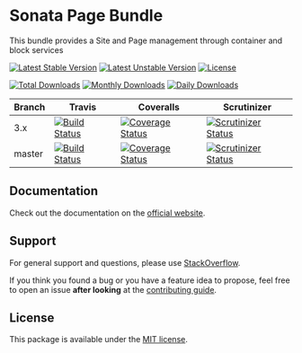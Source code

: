 # Sonata Page Bundle

This bundle provides a Site and Page management through container and block services

[![Latest Stable Version](https://poser.pugx.org/sonata-project/page-bundle/v/stable)](https://packagist.org/packages/sonata-project/page-bundle)
[![Latest Unstable Version](https://poser.pugx.org/sonata-project/page-bundle/v/unstable)](https://packagist.org/packages/sonata-project/page-bundle)
[![License](https://poser.pugx.org/sonata-project/page-bundle/license)](https://packagist.org/packages/sonata-project/page-bundle)

[![Total Downloads](https://poser.pugx.org/sonata-project/page-bundle/downloads)](https://packagist.org/packages/sonata-project/page-bundle)
[![Monthly Downloads](https://poser.pugx.org/sonata-project/page-bundle/d/monthly)](https://packagist.org/packages/sonata-project/page-bundle)
[![Daily Downloads](https://poser.pugx.org/sonata-project/page-bundle/d/daily)](https://packagist.org/packages/sonata-project/page-bundle)

Branch | Travis | Coveralls | Scrutinizer |
------ | ------ | --------- | ----------- |
3.x   | [![Build Status][travis_stable_badge]][travis_stable_link]     | [![Coverage Status][coveralls_stable_badge]][coveralls_stable_link]     | [![Scrutinizer Status][scrutinizer_stable_badge]][scrutinizer_stable_link] |
master | [![Build Status][travis_unstable_badge]][travis_unstable_link] | [![Coverage Status][coveralls_unstable_badge]][coveralls_unstable_link] | [![Scrutinizer Status][scrutinizer_unstable_badge]][scrutinizer_unstable_link] |

## Documentation

Check out the documentation on the [official website](https://sonata-project.org/bundles/page).

## Support

For general support and questions, please use [StackOverflow](http://stackoverflow.com/questions/tagged/sonata).

If you think you found a bug or you have a feature idea to propose, feel free to open an issue
**after looking** at the [contributing guide](CONTRIBUTING.md).

## License

This package is available under the [MIT license](LICENSE).

[travis_stable_badge]: https://travis-ci.org/sonata-project/SonataPageBundle.svg?branch=3.x
[travis_stable_link]: https://travis-ci.org/sonata-project/SonataPageBundle
[travis_unstable_badge]: https://travis-ci.org/sonata-project/SonataPageBundle.svg?branch=master
[travis_unstable_link]: https://travis-ci.org/sonata-project/SonataPageBundle

[coveralls_stable_badge]: https://coveralls.io/repos/github/sonata-project/SonataPageBundle/badge.svg?branch=3.x
[coveralls_stable_link]: https://coveralls.io/github/sonata-project/SonataPageBundle?branch=3.x
[coveralls_unstable_badge]: https://coveralls.io/repos/github/sonata-project/SonataPageBundle/badge.svg?branch=master
[coveralls_unstable_link]: https://coveralls.io/github/sonata-project/SonataPageBundle?branch=master

[scrutinizer_stable_badge]: https://scrutinizer-ci.com/g/sonata-project/SonataPageBundle/badges/quality-score.png?b=3.x
[scrutinizer_stable_link]: https://scrutinizer-ci.com/g/sonata-project/SonataPageBundle/?branch=3.x
[scrutinizer_unstable_badge]: https://scrutinizer-ci.com/g/sonata-project/SonataPageBundle/badges/quality-score.png?b=master
[scrutinizer_unstable_link]: https://scrutinizer-ci.com/g/sonata-project/SonataPageBundle/?branch=master
